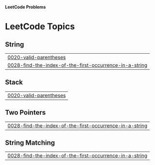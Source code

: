 **LeetCode Problems**


<!---LeetCode Topics Start-->
# LeetCode Topics
## String
|  |
| ------- |
| [0020-valid-parentheses](https://github.com/ishitatalwar/LeetCode/tree/master/0020-valid-parentheses) |
| [0028-find-the-index-of-the-first-occurrence-in-a-string](https://github.com/ishitatalwar/LeetCode/tree/master/0028-find-the-index-of-the-first-occurrence-in-a-string) |
## Stack
|  |
| ------- |
| [0020-valid-parentheses](https://github.com/ishitatalwar/LeetCode/tree/master/0020-valid-parentheses) |
## Two Pointers
|  |
| ------- |
| [0028-find-the-index-of-the-first-occurrence-in-a-string](https://github.com/ishitatalwar/LeetCode/tree/master/0028-find-the-index-of-the-first-occurrence-in-a-string) |
## String Matching
|  |
| ------- |
| [0028-find-the-index-of-the-first-occurrence-in-a-string](https://github.com/ishitatalwar/LeetCode/tree/master/0028-find-the-index-of-the-first-occurrence-in-a-string) |
<!---LeetCode Topics End-->
